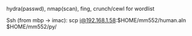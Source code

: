 hydra(passwd), nmap(scan), fing, crunch/cewl for wordlist 

Ssh (from mbp -> imac):  scp i@192.168.1.58:$HOME/mm552/human.aln $HOME/mm552/py/
